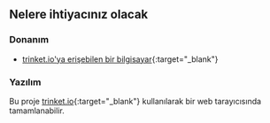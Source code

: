 ## Nelere ihtiyacınız olacak

### Donanım

+ [trinket.io'ya erişebilen bir bilgisayar](https://trinket.io){:target="_blank"}

### Yazılım

Bu proje [trinket.io](https://trinket.io){:target="_blank"} kullanılarak bir web tarayıcısında tamamlanabilir.